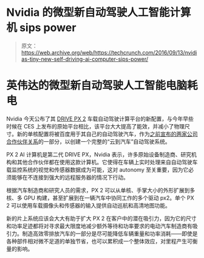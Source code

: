 # Nvidia 的微型新自动驾驶人工智能计算机 sips power 

> 原文：<https://web.archive.org/web/https://techcrunch.com/2016/09/13/nvidias-tiny-new-self-driving-ai-computer-sips-power/>

# 英伟达的微型新自动驾驶人工智能电脑耗电

Nvidia 今天公布了其 [DRIVE PX 2](https://web.archive.org/web/20230324000940/http://www.nvidia.com/object/drive-px.html) 车载自动驾驶计算平台的新配置，与今年早些时候在 CES 上发布的原始平台相比，该平台大大提高了能效，并减小了物理尺寸。新的单核配置将被百度用于其自己的自动驾驶汽车，作为[之前宣布的两家公司合作伙伴关系](https://web.archive.org/web/20230324000940/https://techcrunch.com/2016/08/31/nvidia-and-baidu-partner-on-a-top-to-bottom-platform-for-self-driving-cars/)的一部分，以创建一个完整的“云到汽车”自动驾驶系统。

PX 2 AI 计算机是第二代 DRIVE PX，Nvidia 表示，许多原始设备制造商、研究机构和其他合作伙伴都在使用这款计算机。它使得在车辆上实时处理来自自动驾驶车载监控系统的视觉和传感器数据成为可能，这对 autonomy 至关重要，因为它必须能够在不连接到强大的远程服务器的情况下行动。

根据汽车制造商和研究人员的需求，PX 2 可以从单核、手掌大小的外形扩展到多核、多 GPU 构建，甚至扩展到在一辆汽车中协同工作的多个驱动 px2。单个 PX 2 可以使用车载摄像头和传感器的输入提供自动巡航和高清地图功能。

新的片上系统应该会大大有助于扩大 PX 2 在客户中的潜在吸引力，因为它的尺寸和功率足迹都将对寻求最大限度地减少额外等待和功率要求的电动汽车制造商有吸引力。制造高效零排放汽车的一部分是尽可能降低车辆重量和功率消耗——即使是各种部件相对微不足道的单独节省，也可以累积成一个整体效应，对里程产生可衡量的影响。